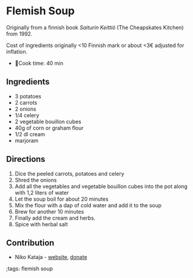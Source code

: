 # Flemish Soup  

Originally from a finnish book _Saiturin Keittiö_ (The Cheapskates Kitchen) from 1992.

Cost of ingredients originally <10 Finnish mark or about <3€ adjusted for inflation.

- 🍳Cook time: 40 min

## Ingredients

- 3 potatoes
- 2 carrots
- 2 onions
- 1/4 celery
- 2 vegetable bouillon cubes
- 40g of corn or graham flour
- 1/2 dl cream
- marjoram

## Directions

1. Dice the peeled carrots, potatoes and celery
2. Shred the onions
3. Add all the vegetables and vegetable bouillon cubes into the pot along with 1,2 liters of water
4. Let the soup boil for about 20 minutes
5. Mix the flour with a dap of cold water and add it to the soup
6. Brew for another 10 minutes
7. Finally add the cream and herbs.
8. Spice with herbal salt

## Contribution

- Niko Kataja - [website](https://github.com/Nikedi), [donate](https://paypal.me/Nkataja)

;tags: flemish soup